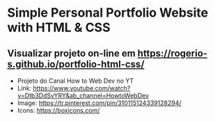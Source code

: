 # Simple Personal Portfolio Website with HTML & CSS
## Visualizar projeto on-line em https://rogerio-s.github.io/portfolio-html-css/

* Projeto do Canal
How to Web Dev no YT
* Link: https://www.youtube.com/watch?v=Dtb3DdSvYRY&ab_channel=HowtoWebDev
* Image: https://tr.pinterest.com/pin/310115124339128294/
* Icons: https://boxicons.com/
